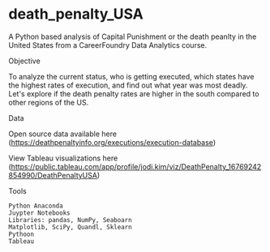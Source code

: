 # death_penalty_USA

A Python based analysis of Capital Punishment or the death peanlty in the United States from a CareerFoundry Data Analytics course.

Objective

To analyze the current status, who is getting executed, which states have the highest rates of execution, and find out what year was most deadly. Let's explore if the death penalty rates are higher in the south compared to other regions of the US.

Data

Open source data available here (https://deathpenaltyinfo.org/executions/execution-database)

View Tableau visualizations here (https://public.tableau.com/app/profile/jodi.kim/viz/DeathPenalty_16769242854990/DeathPenaltyUSA)

Tools

    Python Anaconda
    Juypter Notebooks
    Libraries: pandas, NumPy, Seaboarn
    Matplotlib, SciPy, Quandl, Sklearn
    Pythoon
    Tableau
    

